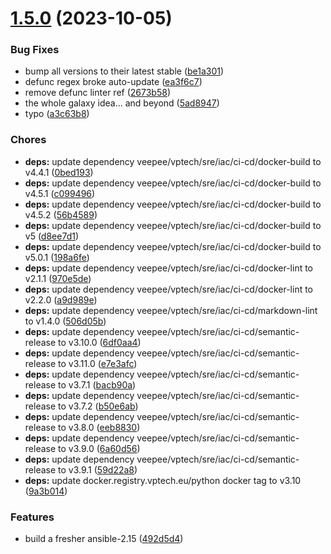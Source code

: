 # [1.5.0](https://git.vptech.eu/veepee/vptech/sre/iac/docker-images/ansible/compare/1.4.1...1.5.0) (2023-10-05)


### Bug Fixes

* bump all versions to their latest stable ([be1a301](https://git.vptech.eu/veepee/vptech/sre/iac/docker-images/ansible/commit/be1a301bfb52a568484b704880f2795b6c8e0194))
* defunc regex broke auto-update ([ea3f6c7](https://git.vptech.eu/veepee/vptech/sre/iac/docker-images/ansible/commit/ea3f6c7853f7d8f59e642dc8123b1c574a833685))
* remove defunc linter ref ([2673b58](https://git.vptech.eu/veepee/vptech/sre/iac/docker-images/ansible/commit/2673b58c3d06ea9e30e753c38fd8975baeb9de5a))
* the whole galaxy idea... and beyond ([5ad8947](https://git.vptech.eu/veepee/vptech/sre/iac/docker-images/ansible/commit/5ad8947b89be38cd0cb6a34e5f580172370bca50))
* typo ([a3c63b8](https://git.vptech.eu/veepee/vptech/sre/iac/docker-images/ansible/commit/a3c63b813bce66ff57cf26cfe3603705dc04202c))


### Chores

* **deps:** update dependency veepee/vptech/sre/iac/ci-cd/docker-build to v4.4.1 ([0bed193](https://git.vptech.eu/veepee/vptech/sre/iac/docker-images/ansible/commit/0bed193f367451b8bb455002dbcf6527d67c0983))
* **deps:** update dependency veepee/vptech/sre/iac/ci-cd/docker-build to v4.5.1 ([c099496](https://git.vptech.eu/veepee/vptech/sre/iac/docker-images/ansible/commit/c0994968553458872bb21d209521b9af3778e483))
* **deps:** update dependency veepee/vptech/sre/iac/ci-cd/docker-build to v4.5.2 ([56b4589](https://git.vptech.eu/veepee/vptech/sre/iac/docker-images/ansible/commit/56b4589092db04970716a00e0fbc7864d3b96b24))
* **deps:** update dependency veepee/vptech/sre/iac/ci-cd/docker-build to v5 ([d8ee7d1](https://git.vptech.eu/veepee/vptech/sre/iac/docker-images/ansible/commit/d8ee7d17b69b49c7a443366c478378717bc94da8))
* **deps:** update dependency veepee/vptech/sre/iac/ci-cd/docker-build to v5.0.1 ([198a6fe](https://git.vptech.eu/veepee/vptech/sre/iac/docker-images/ansible/commit/198a6fe64febb70db34c1d7e47693df52d4deb23))
* **deps:** update dependency veepee/vptech/sre/iac/ci-cd/docker-lint to v2.1.1 ([970e5de](https://git.vptech.eu/veepee/vptech/sre/iac/docker-images/ansible/commit/970e5de1fa5bdd4d53562c2eea2c37b3d491a585))
* **deps:** update dependency veepee/vptech/sre/iac/ci-cd/docker-lint to v2.2.0 ([a9d989e](https://git.vptech.eu/veepee/vptech/sre/iac/docker-images/ansible/commit/a9d989e05658d10cc213c35ca6f017cdfd4b0d62))
* **deps:** update dependency veepee/vptech/sre/iac/ci-cd/markdown-lint to v1.4.0 ([506d05b](https://git.vptech.eu/veepee/vptech/sre/iac/docker-images/ansible/commit/506d05b32fc2ebeb61fce6dd80e0a7b832069764))
* **deps:** update dependency veepee/vptech/sre/iac/ci-cd/semantic-release to v3.10.0 ([6df0aa4](https://git.vptech.eu/veepee/vptech/sre/iac/docker-images/ansible/commit/6df0aa4fd49739602699398174c92a1004a258e8))
* **deps:** update dependency veepee/vptech/sre/iac/ci-cd/semantic-release to v3.11.0 ([e7e3afc](https://git.vptech.eu/veepee/vptech/sre/iac/docker-images/ansible/commit/e7e3afc1acd10f0f4296dd34232945deae72bfb7))
* **deps:** update dependency veepee/vptech/sre/iac/ci-cd/semantic-release to v3.7.1 ([bacb90a](https://git.vptech.eu/veepee/vptech/sre/iac/docker-images/ansible/commit/bacb90a4af80d30b398f072793b9e4ddfbfd1cdd))
* **deps:** update dependency veepee/vptech/sre/iac/ci-cd/semantic-release to v3.7.2 ([b50e6ab](https://git.vptech.eu/veepee/vptech/sre/iac/docker-images/ansible/commit/b50e6abd10ff40348891e9900590b330670d4c77))
* **deps:** update dependency veepee/vptech/sre/iac/ci-cd/semantic-release to v3.8.0 ([eeb8830](https://git.vptech.eu/veepee/vptech/sre/iac/docker-images/ansible/commit/eeb8830ed07c6a6443ee7c07c0016da06dba36d9))
* **deps:** update dependency veepee/vptech/sre/iac/ci-cd/semantic-release to v3.9.0 ([6a60d56](https://git.vptech.eu/veepee/vptech/sre/iac/docker-images/ansible/commit/6a60d56dc7500b4f666b3f7aea14a3472335e6d0))
* **deps:** update dependency veepee/vptech/sre/iac/ci-cd/semantic-release to v3.9.1 ([59d22a8](https://git.vptech.eu/veepee/vptech/sre/iac/docker-images/ansible/commit/59d22a8f221c480e19709a2db2a8f6c2c81c2a12))
* **deps:** update docker.registry.vptech.eu/python docker tag to v3.10 ([9a3b014](https://git.vptech.eu/veepee/vptech/sre/iac/docker-images/ansible/commit/9a3b014b17555a31177ff465a0f12fdd6521f21b))


### Features

* build a fresher ansible-2.15 ([492d5d4](https://git.vptech.eu/veepee/vptech/sre/iac/docker-images/ansible/commit/492d5d4ea8f65c9cca2d897c7a4962ba8559b578))
